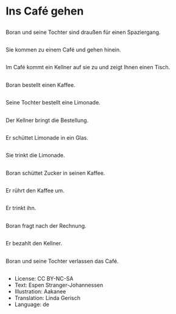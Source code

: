 # Ins Café gehen

##
Boran und seine Tochter sind draußen für einen Spaziergang.

##
Sie kommen zu einem Café und gehen hinein.

##
Im Café kommt ein Kellner auf sie zu und zeigt Ihnen einen Tisch.

##
Boran bestellt einen Kaffee.

##
Seine Tochter bestellt eine Limonade.

##
Der Kellner bringt die Bestellung.

##
Er schüttet Limonade in ein Glas.

##
Sie trinkt die Limonade.

##
Boran schüttet Zucker in seinen Kaffee.

##
Er rührt den Kaffee um.

##
Er trinkt ihn.

##
Boran fragt nach der Rechnung.

##
Er bezahlt den Kellner.

##
Boran und seine Tochter verlassen das Café.

##
* License: CC BY-NC-SA
* Text: Espen Stranger-Johannessen
* Illustration: Aakanee
* Translation: Linda Gerisch
* Language: de
